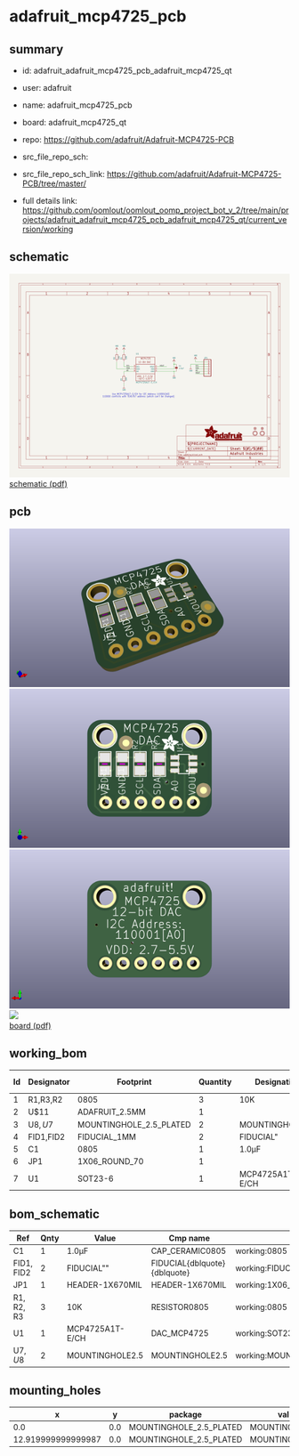 # adafruit_mcp4725_pcb
 
## summary 
* id: adafruit_adafruit_mcp4725_pcb_adafruit_mcp4725_qt
* user: adafruit
* name: adafruit_mcp4725_pcb
* board: adafruit_mcp4725_qt
* repo: https://github.com/adafruit/Adafruit-MCP4725-PCB



* src_file_repo_sch: 
* src_file_repo_sch_link: https://github.com/adafruit/Adafruit-MCP4725-PCB/tree/master/
* full details link: https://github.com/oomlout/oomlout_oomp_project_bot_v_2/tree/main/projects/adafruit_adafruit_mcp4725_pcb_adafruit_mcp4725_qt/current_version/working  

## schematic  
![](working_schematic_600.png)  
[schematic (pdf)](working_schematic.pdf)  

## pcb  
![](working_3d_600.png) 
![](working_3d_front_600.png)  
![](working_3d_back_600.png)  
![](working_600.png)  
[board (pdf)](working.pdf)  

## working_bom
| Id | Designator | Footprint | Quantity | Designation | Supplier and ref |  | None | 
| --- | --- | --- | --- | --- | --- | --- | --- | 
| 1 | R1,R3,R2 | 0805 | 3 | 10K |  |  | [''] | 
| 2 | U$11 | ADAFRUIT_2.5MM | 1 |  |  |  | [''] | 
| 3 | U$8,U$7 | MOUNTINGHOLE_2.5_PLATED | 2 | MOUNTINGHOLE2.5 |  |  | [''] | 
| 4 | FID1,FID2 | FIDUCIAL_1MM | 2 | FIDUCIAL" |  |  | [''] | 
| 5 | C1 | 0805 | 1 | 1.0µF |  |  | [''] | 
| 6 | JP1 | 1X06_ROUND_70 | 1 |  |  |  | [''] | 
| 7 | U1 | SOT23-6 | 1 | MCP4725A1T-E/CH |  |  | [''] | 


## bom_schematic
| Ref | Qnty | Value | Cmp name | Footprint | Description | Vendor | DNP | 
| --- | --- | --- | --- | --- | --- | --- | --- | 
| C1 | 1 | 1.0µF | CAP_CERAMIC0805 | working:0805 |  |  |  | 
| FID1, FID2 | 2 | FIDUCIAL"" | FIDUCIAL{dblquote}{dblquote} | working:FIDUCIAL_1MM |  |  |  | 
| JP1 | 1 | HEADER-1X670MIL | HEADER-1X670MIL | working:1X06_ROUND_70 |  |  |  | 
| R1, R2, R3 | 3 | 10K | RESISTOR0805 | working:0805 |  |  |  | 
| U1 | 1 | MCP4725A1T-E/CH | DAC_MCP4725 | working:SOT23-6 |  |  |  | 
| U$7, U$8 | 2 | MOUNTINGHOLE2.5 | MOUNTINGHOLE2.5 | working:MOUNTINGHOLE_2.5_PLATED |  |  |  | 


## mounting_holes
| x | y | package | value | ref | size | 
| --- | --- | --- | --- | --- | --- | 
| 0.0 | 0.0 | MOUNTINGHOLE_2.5_PLATED | MOUNTINGHOLE2.5 | U$7 | m3 | 
| 12.919999999999987 | 0.0 | MOUNTINGHOLE_2.5_PLATED | MOUNTINGHOLE2.5 | U$8 | m3 | 


